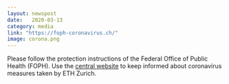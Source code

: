 ```yaml
---
layout: newspost
date:   2020-03-13
category: media
link: "https://foph-coronavirus.ch/"
image: corona.png
---
```



[]() Please follow the protection instructions of the Federal Office of Public Health (FOPH). Use the [central website](https://ethz.ch/services/en/service/safety-security-health-environment/health-protection/coronavirus.html) to keep informed about coronavirus measures taken by ETH Zurich.  	 
